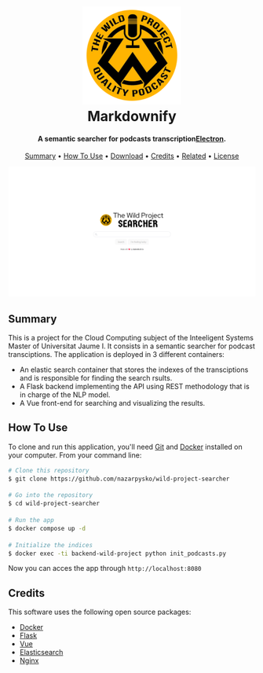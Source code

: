 
<h1 align="center">
  <br>
  <a href="http://twps.cub3.xyz"><img src="/img/wild-project-logo.png" alt="The Wild Project Searcher" width="200"></a>
  <br>
  Markdownify
  <br>
</h1>

<h4 align="center">A semantic searcher for podcasts transcription<a href="http://electron.atom.io" target="_blank">Electron</a>.</h4>

<p align="center">
  <a href="#summary">Summary</a> •
  <a href="#how-to-use">How To Use</a> •
  <a href="#download">Download</a> •
  <a href="#credits">Credits</a> •
  <a href="#related">Related</a> •
  <a href="#license">License</a>
</p>

![screenshot](/img/screenshot.png)

## Summary

This is a project for the Cloud Computing subject of the Inteeligent Systems Master of Universitat Jaume I. It consists in a semantic searcher for podcast transciptions. The application is deployed in 3 different containers:
* An elastic search container that stores the indexes of the transciptions and is responsible for finding the search rsults.
* A Flask backend implementing the API using REST methodology that is in charge of the NLP model.
* A Vue front-end for searching and visualizing the results.

## How To Use

To clone and run this application, you'll need [Git](https://git-scm.com) and [Docker](https://www.docker.com/) installed on your computer. From your command line:

```bash
# Clone this repository
$ git clone https://github.com/nazarpysko/wild-project-searcher

# Go into the repository
$ cd wild-project-searcher

# Run the app
$ docker compose up -d

# Initialize the indices
$ docker exec -ti backend-wild-project python init_podcasts.py
```

Now you can acces the app through `http://localhost:8080`

## Credits

This software uses the following open source packages:

- [Docker](https://www.docker.com/)
- [Flask](https://flask.palletsprojects.com/)
- [Vue](https://vuejs.org/)
- [Elasticsearch](https://www.elastic.co/es/elasticsearch)
- [Nginx](https://www.nginx.com/)
